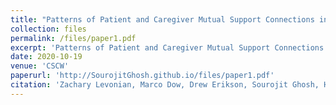 ```yaml
---
title: "Patterns of Patient and Caregiver Mutual Support Connections in an Online Health Community"
collection: files
permalink: /files/paper1.pdf
excerpt: 'Patterns of Patient and Caregiver Mutual Support Connections in an Online Health Community'
date: 2020-10-19
venue: 'CSCW'
paperurl: 'http://SourojitGhosh.github.io/files/paper1.pdf'
citation: 'Zachary Levonian, Marco Dow, Drew Erikson, Sourojit Ghosh, Hannah Miller Hillberg, Saumik Narayanan, Loren Terveen, and Svetlana Yarosh. CSCW 2020.'
---
```

